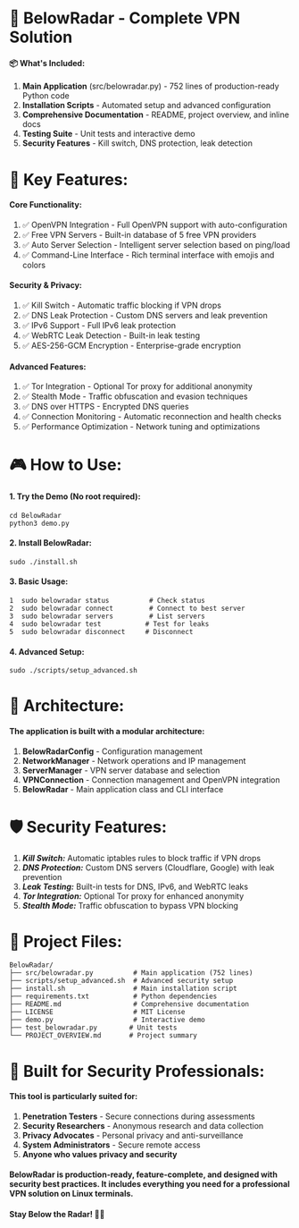 # 🎯 BelowRadar - Complete VPN Solution

#### 📦 What's Included:

1.   **Main Application** (src/belowradar.py) - 752 lines of production-ready Python code
2.   **Installation Scripts** - Automated setup and advanced configuration
3.   **Comprehensive Documentation** - README, project overview, and inline docs
4.   **Testing Suite** - Unit tests and interactive demo
5.   **Security Features** - Kill switch, DNS protection, leak detection

# 🚀 Key Features:

#### Core Functionality:
  1.  ✅ OpenVPN Integration - Full OpenVPN support with auto-configuration
  2.  ✅ Free VPN Servers - Built-in database of 5 free VPN providers
  3.  ✅ Auto Server Selection - Intelligent server selection based on ping/load
  4.  ✅ Command-Line Interface - Rich terminal interface with emojis and colors

#### Security & Privacy:
  1.  ✅ Kill Switch - Automatic traffic blocking if VPN drops
  2.  ✅ DNS Leak Protection - Custom DNS servers and leak prevention
  3.  ✅ IPv6 Support - Full IPv6 leak protection
  4.  ✅ WebRTC Leak Detection - Built-in leak testing
  5.  ✅ AES-256-GCM Encryption - Enterprise-grade encryption

#### Advanced Features:
  1.  ✅ Tor Integration - Optional Tor proxy for additional anonymity
  2.  ✅ Stealth Mode - Traffic obfuscation and evasion techniques
  3.  ✅ DNS over HTTPS - Encrypted DNS queries
  4.  ✅ Connection Monitoring - Automatic reconnection and health checks
  5.  ✅ Performance Optimization - Network tuning and optimizations

# 🎮 How to Use:


#### 1. Try the Demo (No root required):
```   
cd BelowRadar
python3 demo.py
```
#### 2. Install BelowRadar:
```
sudo ./install.sh
```
#### 3. Basic Usage:
```
1  sudo belowradar status          # Check status
2  sudo belowradar connect         # Connect to best server
3  sudo belowradar servers         # List servers
4  sudo belowradar test           # Test for leaks
5  sudo belowradar disconnect     # Disconnect
```
#### 4. Advanced Setup:
```
sudo ./scripts/setup_advanced.sh
```
# 🔧 Architecture:

#### The application is built with a modular architecture:
1.  **BelowRadarConfig** - Configuration management
2.  **NetworkManager** - Network operations and IP management
3.  **ServerManager** - VPN server database and selection
4.  **VPNConnection** - Connection management and OpenVPN integration
5.  **BelowRadar** - Main application class and CLI interface

# 🛡️ Security Features:

1.  ***Kill Switch:*** Automatic iptables rules to block traffic if VPN drops
2.  ***DNS Protection:*** Custom DNS servers (Cloudflare, Google) with leak prevention
3.  ***Leak Testing:*** Built-in tests for DNS, IPv6, and WebRTC leaks
4.  ***Tor Integration:*** Optional Tor proxy for enhanced anonymity
5.  ***Stealth Mode:*** Traffic obfuscation to bypass VPN blocking

# 📁 Project Files:
```
BelowRadar/
├── src/belowradar.py          # Main application (752 lines)
├── scripts/setup_advanced.sh  # Advanced security setup
├── install.sh                 # Main installation script
├── requirements.txt           # Python dependencies
├── README.md                  # Comprehensive documentation
├── LICENSE                    # MIT License
├── demo.py                    # Interactive demo
├── test_belowradar.py        # Unit tests
└── PROJECT_OVERVIEW.md       # Project summary
```

# 🎯 Built for Security Professionals:

#### This tool is particularly suited for:
1.    **Penetration Testers** - Secure connections during assessments
2.    **Security Researchers** - Anonymous research and data collection
3.    **Privacy Advocates** - Personal privacy and anti-surveillance
4.    **System Administrators** - Secure remote access
5.    **Anyone who values privacy and security**

#### BelowRadar is production-ready, feature-complete, and designed with security best practices. It includes everything you need for a professional VPN solution on Linux terminals.

#### Stay Below the Radar! 🕵️‍♂️
